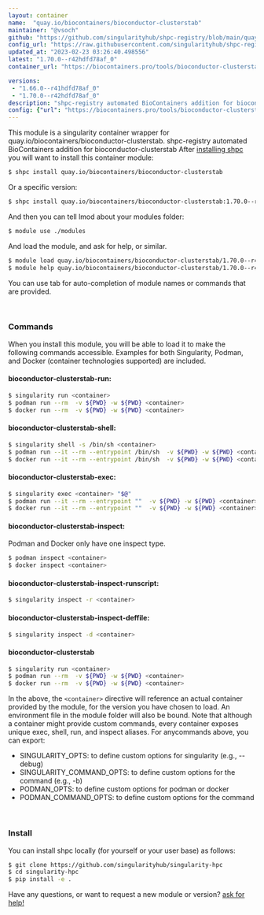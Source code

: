 ```yaml
---
layout: container
name:  "quay.io/biocontainers/bioconductor-clusterstab"
maintainer: "@vsoch"
github: "https://github.com/singularityhub/shpc-registry/blob/main/quay.io/biocontainers/bioconductor-clusterstab/container.yaml"
config_url: "https://raw.githubusercontent.com/singularityhub/shpc-registry/main/quay.io/biocontainers/bioconductor-clusterstab/container.yaml"
updated_at: "2023-02-23 03:26:40.498556"
latest: "1.70.0--r42hdfd78af_0"
container_url: "https://biocontainers.pro/tools/bioconductor-clusterstab"

versions:
 - "1.66.0--r41hdfd78af_0"
 - "1.70.0--r42hdfd78af_0"
description: "shpc-registry automated BioContainers addition for bioconductor-clusterstab"
config: {"url": "https://biocontainers.pro/tools/bioconductor-clusterstab", "maintainer": "@vsoch", "description": "shpc-registry automated BioContainers addition for bioconductor-clusterstab", "latest": {"1.70.0--r42hdfd78af_0": "sha256:883cbe94302238d5aeae8a5c51abf29bde5ca10050e159206f95e7c91cc5e681"}, "tags": {"1.66.0--r41hdfd78af_0": "sha256:500f3a29035eb0fb305838fb8d0cf2eea3d45f36c12012e46e436a0b55b9f9de", "1.70.0--r42hdfd78af_0": "sha256:883cbe94302238d5aeae8a5c51abf29bde5ca10050e159206f95e7c91cc5e681"}, "docker": "quay.io/biocontainers/bioconductor-clusterstab"}
---
```


This module is a singularity container wrapper for quay.io/biocontainers/bioconductor-clusterstab.
shpc-registry automated BioContainers addition for bioconductor-clusterstab
After [installing shpc](#install) you will want to install this container module:


```bash
$ shpc install quay.io/biocontainers/bioconductor-clusterstab
```

Or a specific version:

```bash
$ shpc install quay.io/biocontainers/bioconductor-clusterstab:1.70.0--r42hdfd78af_0
```

And then you can tell lmod about your modules folder:

```bash
$ module use ./modules
```

And load the module, and ask for help, or similar.

```bash
$ module load quay.io/biocontainers/bioconductor-clusterstab/1.70.0--r42hdfd78af_0
$ module help quay.io/biocontainers/bioconductor-clusterstab/1.70.0--r42hdfd78af_0
```

You can use tab for auto-completion of module names or commands that are provided.

<br>

### Commands

When you install this module, you will be able to load it to make the following commands accessible.
Examples for both Singularity, Podman, and Docker (container technologies supported) are included.

#### bioconductor-clusterstab-run:

```bash
$ singularity run <container>
$ podman run --rm  -v ${PWD} -w ${PWD} <container>
$ docker run --rm  -v ${PWD} -w ${PWD} <container>
```

#### bioconductor-clusterstab-shell:

```bash
$ singularity shell -s /bin/sh <container>
$ podman run --it --rm --entrypoint /bin/sh  -v ${PWD} -w ${PWD} <container>
$ docker run --it --rm --entrypoint /bin/sh  -v ${PWD} -w ${PWD} <container>
```

#### bioconductor-clusterstab-exec:

```bash
$ singularity exec <container> "$@"
$ podman run --it --rm --entrypoint ""  -v ${PWD} -w ${PWD} <container> "$@"
$ docker run --it --rm --entrypoint ""  -v ${PWD} -w ${PWD} <container> "$@"
```

#### bioconductor-clusterstab-inspect:

Podman and Docker only have one inspect type.

```bash
$ podman inspect <container>
$ docker inspect <container>
```

#### bioconductor-clusterstab-inspect-runscript:

```bash
$ singularity inspect -r <container>
```

#### bioconductor-clusterstab-inspect-deffile:

```bash
$ singularity inspect -d <container>
```



#### bioconductor-clusterstab

```bash
$ singularity run <container>
$ podman run --rm  -v ${PWD} -w ${PWD} <container>
$ docker run --rm  -v ${PWD} -w ${PWD} <container>
```


In the above, the `<container>` directive will reference an actual container provided
by the module, for the version you have chosen to load. An environment file in the
module folder will also be bound. Note that although a container
might provide custom commands, every container exposes unique exec, shell, run, and
inspect aliases. For anycommands above, you can export:

 - SINGULARITY_OPTS: to define custom options for singularity (e.g., --debug)
 - SINGULARITY_COMMAND_OPTS: to define custom options for the command (e.g., -b)
 - PODMAN_OPTS: to define custom options for podman or docker
 - PODMAN_COMMAND_OPTS: to define custom options for the command

<br>

### Install

You can install shpc locally (for yourself or your user base) as follows:

```bash
$ git clone https://github.com/singularityhub/singularity-hpc
$ cd singularity-hpc
$ pip install -e .
```

Have any questions, or want to request a new module or version? [ask for help!](https://github.com/singularityhub/singularity-hpc/issues)
